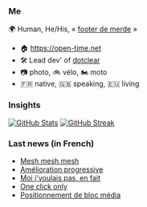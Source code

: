 ### Me

🌍 Human, He/His, « [footer de merde](https://open-time.net/post/2013/07/17/La-veritable-histoire-du-Footer-de-merde-) » 
* 🏠 https://open-time.net 
* 🛠️ Lead dev' of [dotclear](https://git.dotclear.org/dev/dotclear)
* 📷 photo, 🚲 vélo, 🏍️ moto 
* 🇫🇷 native, 🇬🇧 speaking, 🇪🇺 living

### Insights

[![GitHub Stats](https://github-readme-stats.vercel.app/api?username=franck-paul)](https://github.com/franck-paul)
[![GitHub Streak](https://github-readme-streak-stats.herokuapp.com?user=franck-paul)](https://git.io/streak-stats)

### Last news (in French)

<!-- BLOG-POST-LIST:START -->
- [Mesh mesh mesh](https://open-time.net/post/2023/05/28/Mesh-mesh-mesh)
- [Amélioration progressive](https://open-time.net/post/2023/05/27/Am%C3%A9lioration-progressive)
- [Moi j&#39;voulais pas, en fait](https://open-time.net/post/2023/05/26/Moi-j-voulais-pas%2C-en-fait)
- [One click only](https://open-time.net/post/2023/05/25/One-click-only)
- [Positionnement de bloc média](https://open-time.net/post/2023/05/24/Positionnement-de-bloc-m%C3%A9dia)
<!-- BLOG-POST-LIST:END -->
